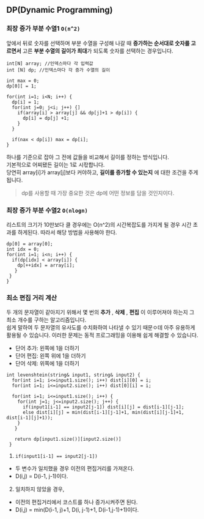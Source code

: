 ## DP(Dynamic Programming)

### 최장 증가 부분 수열1 `O(n^2)`  
앞에서 뒤로 숫자를 선택하며 부분 수열을 구성해 나갈 때 **증가하는 순서대로 숫자를 고르면서** 고른 **부분 수열의 길이가 최대**가 되도록 숫자를 선택하는 경우입니다.  
```
int[N] array; //인덱스마다 각 입력값
int [N] dp; //인덱스마다 각 증가 수열의 길이

int max = 0;
dp[0][ = 1;

for(int i=1; i<N; i++) {
  dp[i] = 1;
  for(int j=0; j<i; j++) {]
    if(array[i] > array[j] && dp[j]+1 > dp[i]) {
      dp[i] = dp[j] +1;
    }
  }
  
  if(nax < dp[i]) max = dp[i];
}
```  
하나를 기준으로 잡아 그 전에 값들을 비교해서 길이를 정하는 방식입니다.  
기본적으로 어찌됐든 길이는 1로 시잓합니다.  
당연히 array[i]가 array[j]보다 커야하고, **길이를 증가할 수 있는지** 에 대한 조건을 주게 됩니다.  
> dp를 사용할 때 가장 중요한 것은 dp에 어떤 정보를 담을 것인지이다.

### 최장 증가 부분 수열2 `O(nlogn)`  
리스트의 크기가 10만보다 클 경우에는 O(n^2)의 시간복잡도를 가지게 될 경우 시간 초과를 하게된다. 따라서 해당 방법을 사용해야 한다.  
```
dp[0] = array[0];
int idx = 0;
for(int i=1; i<n; i++) {
  if(dp[idx] < array[i]) {
    dp[++idx] = array[i];
   }
 }
}
```  

### 최소 편집 거리 계산
두 개의 문자열이 같아지기 위해서 몇 번의 **추가** , **삭제** , **편집** 이 이루어져야 하는지 그 최소 개수를 구하는 알고리즘입니다.  
쉽게 말하여 두 문자열의 유사도를 수치화하여 나타낼 수 있기 때문ㅇ데 아주 유용하게 활용될 수 있습니다. 이러한 문제는 동적 프로그래밍을 이용해 쉽게 해결할 수 있습니다.  
- 단어 추가: 왼쪽에 1을 더하기
- 단어 편집: 왼쪽 위에 1을 더하기
- 단어 삭제: 위쪽에 1을 더하기  

```
int levenshtein(string& input1, string& input2) {
  for(int i=1; i<=input1.size(); i++) dist[i][0] = i;
  for(int i=1; i<=input2.size(); i++) dist[0][i] = i;
  
  for(int i=1; i<=input1.size(); i++) {
    for(int j=1; j<=input2.size(); j++) {
      if(input1[i-1] == input2[j-1]) dist[i][j] = dist[i-1][j-1];
      else dist[i][j] = min(dist[i-1][j-1]+1, min(dist[i][j-1]+1, dist[i-1][j]+1));
    }
   }
   
   return dp[input1.size()][input2.size()]
 }
```

1) `if(input1[i-1] == input2[j-1])`
- 두 변수가 일치했을 경우 이전의 편집거리를 가져온다.  
- D(i,j) = D(i-1, j-1)이다.  

2) 일치하지 않았을 경우,
- 이전의 편집거리에서 코스트를 하나 증가시켜주면 된다.  
- D(i,j) = min(D(i-1, j)+1, D(i, j-1)+1, D(i-1,j-1)+1)이다.  

